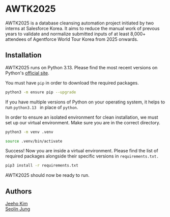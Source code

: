 # AWTK2025

AWTK2025 is a database cleansing automation project initiated by two interns at Salesforce Korea. It aims to reduce the manual work of prevous years to validate and normalize submitted inputs of at least 8,000+ attendees of Agentforce World Tour Korea from 2025 onwards. 

## Installation

AWTK2025 runs on Python 3.13. Please find the most recent versions on Python's [official site](https://www.python.org/downloads/).  

You must have `pip` in order to download the required packages. 

```bash
python3 -m ensure pip --upgrade
```

If you have multiple versions of Python on your operating system, it helps to run `python3.13 ` in place of `python`. 

In order to ensure an isolated environment for clean installation, we must set up our virtual environment. Make sure you are in the correct directory. 

```bash
python3 -m venv .venv

source .venv/bin/activate
```

Success! Now you are inside a virtual environment. Please find the list of required packages alongside their specific versions in `requirements.txt.` 

```bash
pip3 install -r requirements.txt
```

AWTK2025 should now be ready to run. 

## Authors 
[Jeeho Kim](https://github.com/kimjooooo)  
[Seolin Jung](https://github.com/seolinjung)
